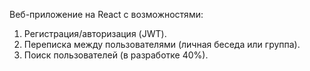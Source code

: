 Веб-приложение на React с возможностями:
1. Регистрация/авторизация (JWT).
2. Переписка между пользователями (личная беседа или группа).
3. Поиск пользователей (в разработке 40%).
